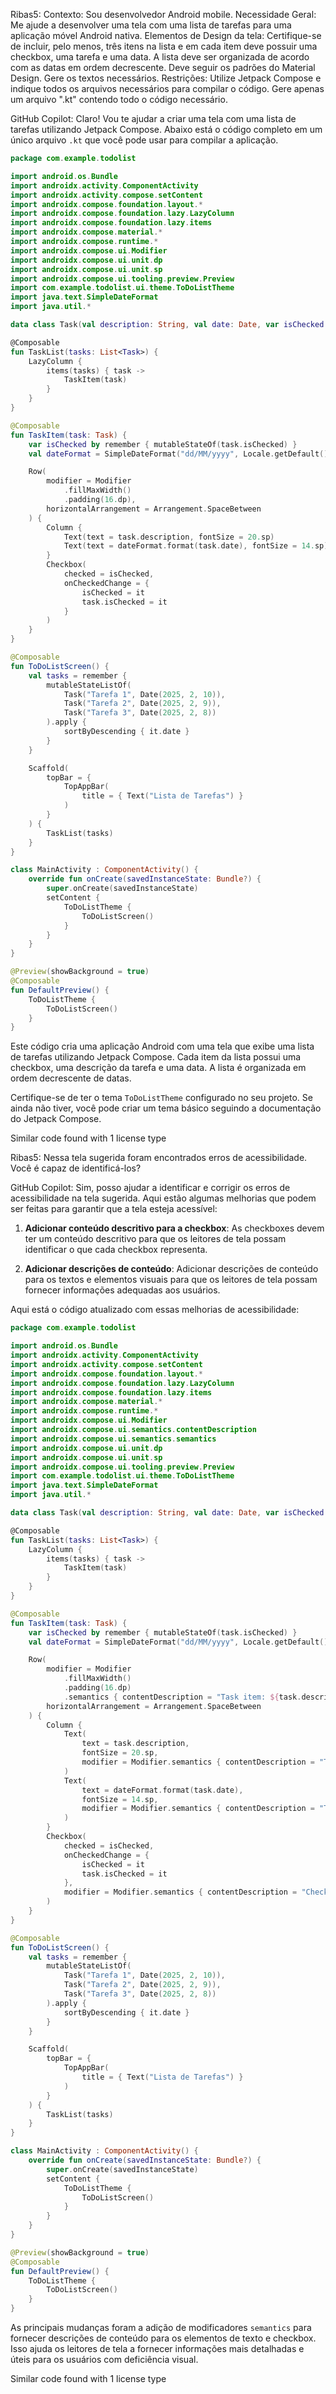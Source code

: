 Ribas5: Contexto: Sou desenvolvedor Android mobile. Necessidade Geral: Me ajude a desenvolver uma tela com uma lista de tarefas para uma aplicação móvel Android nativa. Elementos de Design da tela: Certifique-se de incluir, pelo menos, três itens na lista e em cada item deve possuir uma checkbox, uma tarefa e uma data. A lista deve ser organizada de acordo com as datas em ordem decrescente. Deve seguir os padrões do Material Design. Gere os textos necessários. Restrições: Utilize Jetpack Compose e indique todos os arquivos necessários para compilar o código. Gere apenas um arquivo ".kt" contendo todo o código necessário.

GitHub Copilot: Claro! Vou te ajudar a criar uma tela com uma lista de tarefas utilizando Jetpack Compose. Abaixo está o código completo em um único arquivo `.kt` que você pode usar para compilar a aplicação.

```kotlin
package com.example.todolist

import android.os.Bundle
import androidx.activity.ComponentActivity
import androidx.activity.compose.setContent
import androidx.compose.foundation.layout.*
import androidx.compose.foundation.lazy.LazyColumn
import androidx.compose.foundation.lazy.items
import androidx.compose.material.*
import androidx.compose.runtime.*
import androidx.compose.ui.Modifier
import androidx.compose.ui.unit.dp
import androidx.compose.ui.unit.sp
import androidx.compose.ui.tooling.preview.Preview
import com.example.todolist.ui.theme.ToDoListTheme
import java.text.SimpleDateFormat
import java.util.*

data class Task(val description: String, val date: Date, var isChecked: Boolean = false)

@Composable
fun TaskList(tasks: List<Task>) {
    LazyColumn {
        items(tasks) { task ->
            TaskItem(task)
        }
    }
}

@Composable
fun TaskItem(task: Task) {
    var isChecked by remember { mutableStateOf(task.isChecked) }
    val dateFormat = SimpleDateFormat("dd/MM/yyyy", Locale.getDefault())

    Row(
        modifier = Modifier
            .fillMaxWidth()
            .padding(16.dp),
        horizontalArrangement = Arrangement.SpaceBetween
    ) {
        Column {
            Text(text = task.description, fontSize = 20.sp)
            Text(text = dateFormat.format(task.date), fontSize = 14.sp)
        }
        Checkbox(
            checked = isChecked,
            onCheckedChange = {
                isChecked = it
                task.isChecked = it
            }
        )
    }
}

@Composable
fun ToDoListScreen() {
    val tasks = remember {
        mutableStateListOf(
            Task("Tarefa 1", Date(2025, 2, 10)),
            Task("Tarefa 2", Date(2025, 2, 9)),
            Task("Tarefa 3", Date(2025, 2, 8))
        ).apply {
            sortByDescending { it.date }
        }
    }

    Scaffold(
        topBar = {
            TopAppBar(
                title = { Text("Lista de Tarefas") }
            )
        }
    ) {
        TaskList(tasks)
    }
}

class MainActivity : ComponentActivity() {
    override fun onCreate(savedInstanceState: Bundle?) {
        super.onCreate(savedInstanceState)
        setContent {
            ToDoListTheme {
                ToDoListScreen()
            }
        }
    }
}

@Preview(showBackground = true)
@Composable
fun DefaultPreview() {
    ToDoListTheme {
        ToDoListScreen()
    }
}
```

Este código cria uma aplicação Android com uma tela que exibe uma lista de tarefas utilizando Jetpack Compose. Cada item da lista possui uma checkbox, uma descrição da tarefa e uma data. A lista é organizada em ordem decrescente de datas. 

Certifique-se de ter o tema `ToDoListTheme` configurado no seu projeto. Se ainda não tiver, você pode criar um tema básico seguindo a documentação do Jetpack Compose.

Similar code found with 1 license type

Ribas5: Nessa tela sugerida foram encontrados erros de acessibilidade. Você é capaz de identificá-los?

GitHub Copilot: Sim, posso ajudar a identificar e corrigir os erros de acessibilidade na tela sugerida. Aqui estão algumas melhorias que podem ser feitas para garantir que a tela esteja acessível:

1. **Adicionar conteúdo descritivo para a checkbox**: As checkboxes devem ter um conteúdo descritivo para que os leitores de tela possam identificar o que cada checkbox representa.

2. **Adicionar descrições de conteúdo**: Adicionar descrições de conteúdo para os textos e elementos visuais para que os leitores de tela possam fornecer informações adequadas aos usuários.

Aqui está o código atualizado com essas melhorias de acessibilidade:

```kotlin
package com.example.todolist

import android.os.Bundle
import androidx.activity.ComponentActivity
import androidx.activity.compose.setContent
import androidx.compose.foundation.layout.*
import androidx.compose.foundation.lazy.LazyColumn
import androidx.compose.foundation.lazy.items
import androidx.compose.material.*
import androidx.compose.runtime.*
import androidx.compose.ui.Modifier
import androidx.compose.ui.semantics.contentDescription
import androidx.compose.ui.semantics.semantics
import androidx.compose.ui.unit.dp
import androidx.compose.ui.unit.sp
import androidx.compose.ui.tooling.preview.Preview
import com.example.todolist.ui.theme.ToDoListTheme
import java.text.SimpleDateFormat
import java.util.*

data class Task(val description: String, val date: Date, var isChecked: Boolean = false)

@Composable
fun TaskList(tasks: List<Task>) {
    LazyColumn {
        items(tasks) { task ->
            TaskItem(task)
        }
    }
}

@Composable
fun TaskItem(task: Task) {
    var isChecked by remember { mutableStateOf(task.isChecked) }
    val dateFormat = SimpleDateFormat("dd/MM/yyyy", Locale.getDefault())

    Row(
        modifier = Modifier
            .fillMaxWidth()
            .padding(16.dp)
            .semantics { contentDescription = "Task item: ${task.description}, Date: ${dateFormat.format(task.date)}" },
        horizontalArrangement = Arrangement.SpaceBetween
    ) {
        Column {
            Text(
                text = task.description,
                fontSize = 20.sp,
                modifier = Modifier.semantics { contentDescription = "Task description: ${task.description}" }
            )
            Text(
                text = dateFormat.format(task.date),
                fontSize = 14.sp,
                modifier = Modifier.semantics { contentDescription = "Task date: ${dateFormat.format(task.date)}" }
            )
        }
        Checkbox(
            checked = isChecked,
            onCheckedChange = {
                isChecked = it
                task.isChecked = it
            },
            modifier = Modifier.semantics { contentDescription = "Checkbox for task: ${task.description}" }
        )
    }
}

@Composable
fun ToDoListScreen() {
    val tasks = remember {
        mutableStateListOf(
            Task("Tarefa 1", Date(2025, 2, 10)),
            Task("Tarefa 2", Date(2025, 2, 9)),
            Task("Tarefa 3", Date(2025, 2, 8))
        ).apply {
            sortByDescending { it.date }
        }
    }

    Scaffold(
        topBar = {
            TopAppBar(
                title = { Text("Lista de Tarefas") }
            )
        }
    ) {
        TaskList(tasks)
    }
}

class MainActivity : ComponentActivity() {
    override fun onCreate(savedInstanceState: Bundle?) {
        super.onCreate(savedInstanceState)
        setContent {
            ToDoListTheme {
                ToDoListScreen()
            }
        }
    }
}

@Preview(showBackground = true)
@Composable
fun DefaultPreview() {
    ToDoListTheme {
        ToDoListScreen()
    }
}
```

As principais mudanças foram a adição de modificadores `semantics` para fornecer descrições de conteúdo para os elementos de texto e checkbox. Isso ajuda os leitores de tela a fornecer informações mais detalhadas e úteis para os usuários com deficiência visual.

Similar code found with 1 license type